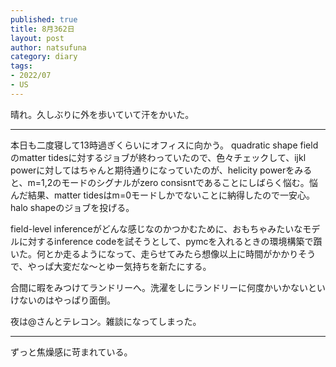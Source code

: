 ```yaml
--- 
published: true
title: 8月362日
layout: post
author: natsufuna
category: diary
tags: 
- 2022/07
- US
---
```

晴れ。久しぶりに外を歩いていて汗をかいた。

---
本日も二度寝して13時過ぎくらいにオフィスに向かう。
quadratic shape fieldのmatter tidesに対するジョブが終わっていたので、色々チェックして、ijkl powerに対してはちゃんと期待通りになっていたのが、helicity powerをみると、m=1,2のモードのシグナルがzero consisntであることにしばらく悩む。悩んだ結果、matter tidesはm=0モードしかでないことに納得したので一安心。halo shapeのジョブを投げる。

field-level inferenceがどんな感じなのかつかむために、おもちゃみたいなモデルに対するinference codeを試そうとして、pymcを入れるときの環境構築で躓いた。何とか走るようになって、走らせてみたら想像以上に時間がかかりそうで、やっぱ大変だな〜とゆー気持ちを新たにする。

合間に暇をみつけてランドリーへ。洗濯をしにランドリーに何度かいかないといけないのはやっぱり面倒。

夜は@さんとテレコン。雑談になってしまった。

---
ずっと焦燥感に苛まれている。